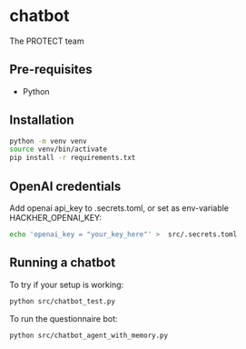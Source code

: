 # chatbot

The PROTECT team

## Pre-requisites

* Python

## Installation

``` bash
python -m venv venv
source venv/bin/activate
pip install -r requirements.txt
```

## OpenAI credentials

Add openai api_key to .secrets.toml, or set as env-variable HACKHER_OPENAI_KEY:

``` bash
echo 'openai_key = "your_key_here"' >  src/.secrets.toml
```

## Running a chatbot

To try if your setup is working:

``` bash
python src/chatbot_test.py
```

To run the questionnaire bot:

``` bash
python src/chatbot_agent_with_memory.py
```
